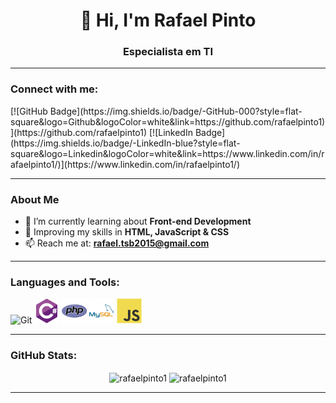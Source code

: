<h1 align="center">👋 Hi, I'm Rafael Pinto</h1>
<h3 align="center">Especialista em TI</h3>

---

<h3 align="left">Connect with me:</h3>
<p align="left">
  [![GitHub Badge](https://img.shields.io/badge/-GitHub-000?style=flat-square&logo=Github&logoColor=white&link=https://github.com/rafaelpinto1)](https://github.com/rafaelpinto1)
  [![LinkedIn Badge](https://img.shields.io/badge/-LinkedIn-blue?style=flat-square&logo=Linkedin&logoColor=white&link=https://www.linkedin.com/in/rafaelpinto1/)](https://www.linkedin.com/in/rafaelpinto1/)
</p>

---

### About Me
- 🌱 I’m currently learning about **Front-end Development**
- 💬 Improving my skills in **HTML, JavaScript & CSS**
- 📫 Reach me at: **rafael.tsb2015@gmail.com**

---

<h3 align="left">Languages and Tools:</h3>
<p align="left">
  <img src="https://cdn.jsdelivr.net/gh/devicons/devicon/icons/git/git-original.svg" width="40" height="40" alt="Git"/>
  <img src="https://raw.githubusercontent.com/devicons/devicon/master/icons/csharp/csharp-original.svg" alt="C#" width="40" height="40"/> 
  <img src="https://raw.githubusercontent.com/devicons/devicon/master/icons/php/php-original.svg" alt="PHP" width="40" height="40"/>
  <img src="https://raw.githubusercontent.com/devicons/devicon/master/icons/mysql/mysql-original-wordmark.svg" alt="MySQL" width="40" height="40"/>
  <img src="https://raw.githubusercontent.com/devicons/devicon/master/icons/javascript/javascript-original.svg" alt="JavaScript" width="40" height="40"/>
</p>

---

<h3 align="left">GitHub Stats:</h3>
<p align="center">
  <img align="center" src="https://github-readme-stats.vercel.app/api?username=rafaelpinto1&show_icons=true&theme=radical&bg_color=0d1117&hide_border=true&locale=en" alt="rafaelpinto1"/>
  <img align="center" src="https://github-readme-stats.vercel.app/api/top-langs?username=rafaelpinto1&show_icons=true&theme=radical&bg_color=0d1117&hide_border=true&locale=en&layout=compact" alt="rafaelpinto1" />
</p>

---

